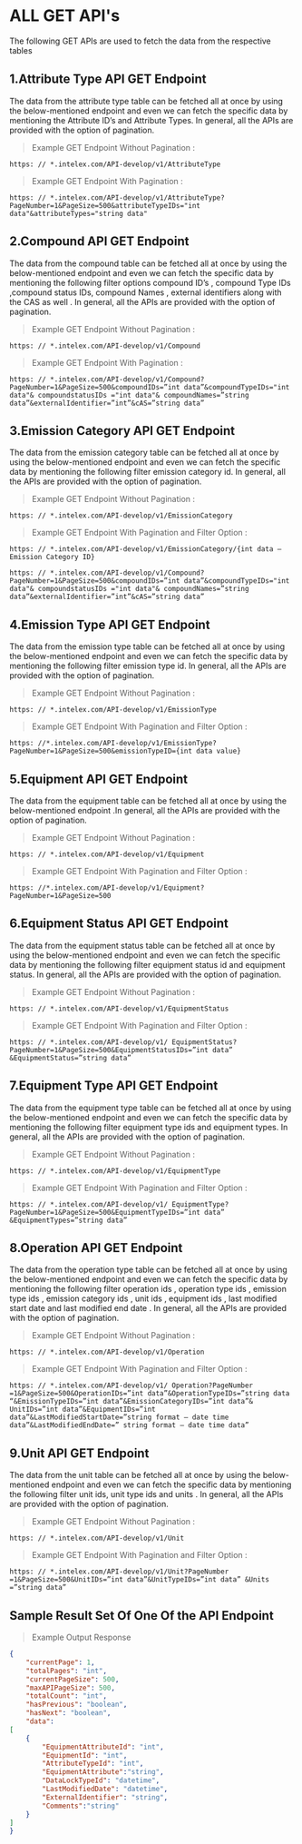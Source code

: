 # ALL GET API's 

The following GET APIs are used to fetch the data from the respective tables 

## 1.Attribute Type API GET Endpoint 

The data from the attribute type table can be fetched all at once by using the below-mentioned endpoint and even we can fetch the specific data by mentioning the Attribute ID’s  and Attribute Types. In general, all the APIs are provided with the option of pagination.

> Example GET Endpoint Without Pagination : 

```
https: // *.intelex.com/API-develop/v1/AttributeType
```

> Example GET Endpoint With Pagination : 

```
https: // *.intelex.com/API-develop/v1/AttributeType?PageNumber=1&PageSize=500&attributeTypeIDs="int data"&attributeTypes="string data" 
```

## 2.Compound API GET Endpoint

The data from the compound table can be fetched all at once by using the below-mentioned endpoint and even we can fetch the specific data by mentioning the following filter options compound ID’s , compound Type IDs ,compound status IDs, compound Names , external identifiers along with the CAS as well . In general, all the APIs are provided with the option of pagination.

> Example GET Endpoint Without Pagination : 

```
https: // *.intelex.com/API-develop/v1/Compound
```

> Example GET Endpoint With Pagination : 

```
https: // *.intelex.com/API-develop/v1/Compound? PageNumber=1&PageSize=500&compoundIDs=”int data”&compoundTypeIDs="int data"& compoundstatusIDs ="int data"& compoundNames=”string data”&externalIdentifier=”int”&cAS=”string data”
```

## 3.Emission Category API GET Endpoint 

The data from the emission category table can be fetched all at once by using the below-mentioned endpoint and even we can fetch the specific data by mentioning the following filter emission category id. In general, all the APIs are provided with the option of pagination.

> Example GET Endpoint Without Pagination : 

```
https: // *.intelex.com/API-develop/v1/EmissionCategory
```
> Example GET Endpoint With Pagination and Filter Option :

```
https: // *.intelex.com/API-develop/v1/EmissionCategory/{int data – Emission Category ID}
```

```
https: // *.intelex.com/API-develop/v1/Compound? PageNumber=1&PageSize=500&compoundIDs=”int data”&compoundTypeIDs="int data"& compoundstatusIDs ="int data"& compoundNames=”string data”&externalIdentifier=”int”&cAS=”string data”
```

## 4.Emission Type API GET Endpoint

The data from the emission type table can be fetched all at once by using the below-mentioned endpoint and even we can fetch the specific data by mentioning the following filter emission type id. In general, all the APIs are provided with the option of pagination.

> Example GET Endpoint Without Pagination : 

```
https: // *.intelex.com/API-develop/v1/EmissionType
```

> Example GET Endpoint With Pagination and Filter Option :

```
https: //*.intelex.com/API-develop/v1/EmissionType?PageNumber=1&PageSize=500&emissionTypeID={int data value}
```

## 5.Equipment API GET Endpoint 

The data from the equipment table can be fetched all at once by using the below-mentioned endpoint .In general, all the APIs are provided with the option of pagination.

> Example GET Endpoint Without Pagination : 

```
https: // *.intelex.com/API-develop/v1/Equipment
``` 

> Example GET Endpoint With Pagination and Filter Option :

```
https: //*.intelex.com/API-develop/v1/Equipment?PageNumber=1&PageSize=500
```

## 6.Equipment Status API GET Endpoint

The data from the equipment status table can be fetched all at once by using the below-mentioned endpoint and even we can fetch the specific data by mentioning the following filter equipment status id and equipment status. In general, all the APIs are provided with the option of pagination.

> Example GET Endpoint Without Pagination : 

```
https: // *.intelex.com/API-develop/v1/EquipmentStatus
```

> Example GET Endpoint With Pagination and Filter Option :

```
https: // *.intelex.com/API-develop/v1/ EquipmentStatus? PageNumber=1&PageSize=500&EquipmentStatusIDs=”int data” &EquipmentStatus=”string data”
```

## 7.Equipment Type API GET Endpoint

The data from the equipment type table can be fetched all at once by using the below-mentioned endpoint and even we can fetch the specific data by mentioning the following filter equipment type ids and equipment types. In general, all the APIs are provided with the option of pagination.

> Example GET Endpoint Without Pagination : 

```
https: // *.intelex.com/API-develop/v1/EquipmentType
```

> Example GET Endpoint With Pagination and Filter Option :

```
https: // *.intelex.com/API-develop/v1/ EquipmentType? PageNumber=1&PageSize=500&EquipmentTypeIDs=”int data” &EquipmentTypes=”string data”
```

## 8.Operation API GET Endpoint 

The data from the operation type table can be fetched all at once by using the below-mentioned endpoint and even we can fetch the specific data by mentioning the following filter operation ids , operation type ids , emission type ids , emission category ids , unit ids , equipment ids , last modified start date  and last modified end date  . In general, all the APIs are provided with the option of pagination.

> Example GET Endpoint Without Pagination : 

```
https: // *.intelex.com/API-develop/v1/Operation
```

> Example GET Endpoint With Pagination and Filter Option :

```
https: // *.intelex.com/API-develop/v1/ Operation?PageNumber =1&PageSize=500&OperationIDs=”int data”&OperationTypeIDs=”string data “&EmissionTypeIDs=”int data”&EmissionCategoryIDs=”int data”&	UnitIDs=”int data”&EquipmentIDs=”int data”&LastModifiedStartDate=”string format – date time data”&LastModifiedEndDate=” string format – date time data” 
```

## 9.Unit API GET Endpoint 

The data from the unit table can be fetched all at once by using the below-mentioned endpoint and even we can fetch the specific data by mentioning the following filter unit ids, unit type ids and units . In general, all the APIs are provided with the option of pagination.

> Example GET Endpoint Without Pagination : 

```
https: // *.intelex.com/API-develop/v1/Unit
```

> Example GET Endpoint With Pagination and Filter Option :

```
https: // *.intelex.com/API-develop/v1/Unit?PageNumber =1&PageSize=500&UnitIDs=”int data”&UnitTypeIDs=”int data” &Units =”string data”
```

## Sample Result Set Of One Of the API Endpoint 

> Example Output Response

```json
{
    "currentPage": 1,
    "totalPages": "int",
    "currentPageSize": 500,
    "maxAPIPageSize": 500,
    "totalCount": "int",
    "hasPrevious": "boolean",
    "hasNext": "boolean",
    "data":
[
    {
        "EquipmentAttributeId": "int",
        "EquipmentId": "int",
        "AttributeTypeId": "int",
		"EquipmentAttribute":"string",
        "DataLockTypeId": "datetime",
        "LastModifiedDate": "datetime",
        "ExternalIdentifier": "string",
		"Comments":"string"
    }
]
}
```